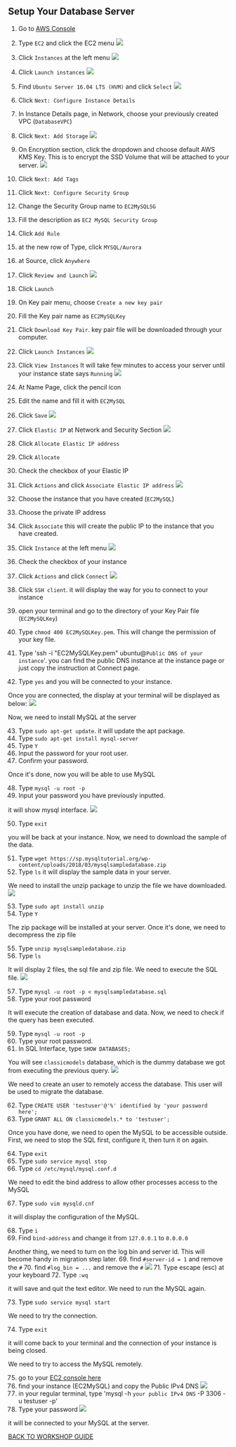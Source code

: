 ## Setup Your Database Server

1. Go to [AWS Console](https://console.aws.amazon.com/console/home?region=us-east-1#)
2. Type `EC2` and click the EC2 menu
    ![](../../images/Migration/SetupEC2/2.png)
3. Click `Instances` at the left menu
    ![](../../images/Migration/SetupEC2/3.png)
4. Click `Launch instances`
    ![](../../images/Migration/SetupEC2/4.png)
5. Find `Ubuntu Server 16.04 LTS (HVM)` and click `Select`
    ![](../../images/Migration/SetupEC2/5.png)
6. Click `Next: Configure Instance Details`
7. In Instance Details page, in Network, choose your previously created VPC (`DatabaseVPC`)
8. Click `Next: Add Storage`
    ![](../../images/Migration/SetupEC2/8.png)
9. On Encryption section, click the dropdown and choose default AWS KMS Key. This is to encrypt the SSD Volume that will be attached to your server.
    ![](../../images/Migration/SetupEC2/9.png)
10. Click `Next: Add Tags`
11. Click `Next: Configure Security Group`
12. Change the Security Group name to `EC2MySQLSG`
13. Fill the description as `EC2 MySQL Security Group`
14. Click `Add Rule`
15. at the new row of Type, click `MYSQL/Aurora`
16. at Source, click `Anywhere`
17. Click `Review and Launch`
    ![](../../images/Migration/SetupEC2/17.png)
18. Click `Launch`
19. On Key pair menu, choose `Create a new key pair`
20. Fill the Key pair name as `EC2MySQLKey`
21. Click `Download Key Pair`. key pair file will be downloaded through your computer.
22. Click `Launch Instances`
    ![](../../images/Migration/SetupEC2/22.png)
23. Click `View Instances`
It will take few minutes to access your server until your instance state says `Running`
    ![](../../images/Migration/SetupEC2/23.png)

24. At Name Page, click the pencil icon
25. Edit the name and fill it with `EC2MySQL`
26. Click `Save`
    ![](../../images/Migration/SetupEC2/26.png)
27. Click `Elastic IP` at Network and Security Section
    ![](../../images/Migration/SetupEC2/27.png)
28. Click `Allocate Elastic IP address`
29. Click `Allocate`
30. Check the checkbox of your Elastic IP 
31. Click `Actions` and click `Associate Elastic IP address`
    ![](../../images/Migration/SetupEC2/31.png)
32. Choose the instance that you have created (`EC2MySQL`)
33. Choose the private IP address
34. Click `Associate`
this will create the public IP to the instance that you have created.

35. Click `Instance` at the left menu
    ![](../../images/Migration/SetupEC2/35.png)
36. Check the checkbox of your instance
37. Click `Actions` and click `Connect`
    ![](../../images/Migration/SetupEC2/37.png)
38. Click `SSH client`. it will display the way for you to connect to your instance
39. open your terminal and go to the directory of your Key Pair file (`EC2MySQLKey`)
40. Type `chmod 400 EC2MySQLKey.pem`. This will change the permission of your key file.
41. Type 'ssh -i "EC2MySQLKey.pem" ubuntu@`Public DNS of your instance`'. you can find the public DNS instance at the instance page or just copy the instruction at Connect page.

42. Type `yes` and you will be connected to your instance.

Once you are connected, the display at your terminal will be displayed as below:
    ![](../../images/Migration/SetupEC2/42.png)

Now, we need to install MySQL at the server

43. Type `sudo apt-get update`. it will update the apt package.
44. Type `sudo apt-get install mysql-server`
45. Type `Y`
46. Input the password for your root user.
47. Confirm your password.

Once it's done, now you will be able to use MySQL

48. Type `mysql -u root -p`
49. Input your password you have previously inputted.

it will show mysql interface.
    ![](../../images/Migration/SetupEC2/49.png)

50. Type `exit`

you will be back at your instance. Now, we need to download the sample of the data.

51. Type `wget https://sp.mysqltutorial.org/wp-content/uploads/2018/03/mysqlsampledatabase.zip`
52. Type `ls` it will display the sample data in your server.

We need to install the unzip package to unzip the file we have downloaded.
    ![](../../images/Migration/SetupEC2/52.png)

53. Type `sudo apt install unzip`
54. Type `Y`

The zip package will be installed at your server. Once it's done, we need to decompress the zip file

55. Type `unzip mysqlsampledatabase.zip`
56. Type `ls`

It will display 2 files, the sql file and zip file. We need to execute the SQL file.
    ![](../../images/Migration/SetupEC2/56.png)

57. Type `mysql -u root -p < mysqlsampledatabase.sql`
58. Type your root password

It will execute the creation of database and data. Now, we need to check if the query has been executed.

59. Type `mysql -u root -p`
60. Type your root password.
61. In SQL Interface, type `SHOW DATABASES;`

You will see `classicmodels` database, which is the dummy database we got from executing the previous query.
    ![](../../images/Migration/SetupEC2/61.png)

We need to create an user to remotely access the database. This user will be used to migrate the database.

62. Type `CREATE USER 'testuser'@'%' identified by 'your password here';`
63. Type `GRANT ALL ON classicmodels.* to 'testuser';`

Once you have done, we need to open the MySQL to be accessible outside. First, we need to stop the SQL first, configure it, then turn it on again.

64. Type `exit`
65. Type `sudo service mysql stop`
66. Type `cd /etc/mysql/mysql.conf.d`

We need to edit the bind address to allow other processes access to the MySQL

67. Type `sudo vim mysqld.cnf`

it will display the configuration of the MySQL.

68. Type `i`
68. Find `bind-address` and change it from `127.0.0.1` to `0.0.0.0`

Another thing, we need to turn on the log bin and server id. This will become handy in migration step later.
69. find `#server-id = 1` and remove the `#`
70. find `#log_bin = ...` and remove the `#`
    ![](../../images/Migration/SetupEC2/70.png)
71. Type escape (esc) at your keyboard
72. Type `:wq`

it will save and quit the text editor. We need to run the MySQL again.

73. Type `sudo service mysql start`

We need to try the connection.

74. Type `exit`

it will come back to your terminal and the connection of your instance is being closed.

We need to try to access the MySQL remotely.

75. go to your [EC2 console here](https://console.aws.amazon.com/ec2/v2/home?region=us-east-1#)
76. find your instance (EC2MySQL) and copy the Public IPv4 DNS
    ![](../../images/Migration/SetupEC2/76.png)
77. in your regular terminal, type 'mysql -h `your public IPv4 DNS` -P 3306 -u testuser -p'
78. Type your password
    ![](../../images/Migration/SetupEC2/78.png)

it will be connected to your MySQL at the server.

[BACK TO WORKSHOP GUIDE](../../README.md)